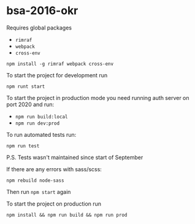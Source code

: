 # bsa-2016-okr

Requires global packages

* `rimraf`
* `webpack`
* `cross-env`

``` npm install -g rimraf webpack cross-env ```

To start the project for development run

``` npm runt start ```

To start the project in production mode you need running auth server on port 2020 and run:

* ``` npm run build:local  ```
* ``` npm run dev:prod ```

To run automated tests run:

``` npm run test ```

P.S. Tests wasn't maintained since start of September

If there are any errors with sass/scss:

``` npm rebuild node-sass ```

Then run ``` npm start ``` again

To start the project on production run

``` npm install && npm run build && npm run prod ```
